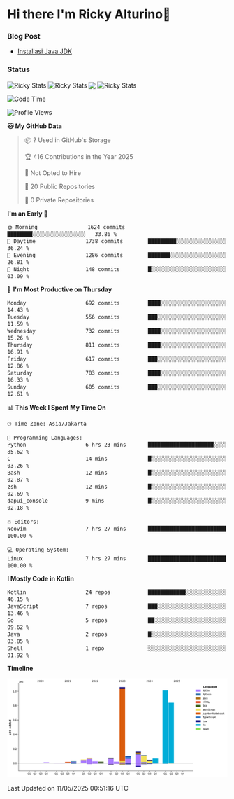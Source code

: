 # Hi there I'm Ricky Alturino👋

### Blog Post

<!-- BLOG-POST-LIST:START -->

- [Installasi Java JDK](https://onirutla.medium.com/installasi-java-jdk-ec701beeb5cb?source=rss-d9d81c918cc9------2)
<!-- BLOG-POST-LIST:END -->

### Status

<img align="center" alt="Ricky Stats" src="https://github-readme-stats.vercel.app/api?username=Alturino&theme=dark&show_icons=true&hide_border=false" />
<img align="center" alt="Ricky Stats" src="https://github-readme-stats.vercel.app/api/top-langs/?username=Alturino&theme=dark&show_icons=true&layout=compact"/>
<img align="center" width="640px" src="https://github-readme-stats.vercel.app/api/wakatime?username=Alturino&layout=compact&hide_border=true&theme=dark">
<img align="center" alt="Ricky Stats" src="https://leetcard.jacoblin.cool/alturino?border=0&radius=20&ext=activity"/>

<!--START_SECTION:waka-->
![Code Time](http://img.shields.io/badge/Code%20Time-1%2C205%20hrs%2056%20mins-blue)

![Profile Views](http://img.shields.io/badge/Profile%20Views-0-blue)

**🐱 My GitHub Data** 

> 📦 ? Used in GitHub's Storage 
 > 
> 🏆 416 Contributions in the Year 2025
 > 
> 🚫 Not Opted to Hire
 > 
> 📜 20 Public Repositories 
 > 
> 🔑 0 Private Repositories 
 > 
**I'm an Early 🐤** 

```text
🌞 Morning                1624 commits        ████████░░░░░░░░░░░░░░░░░   33.86 % 
🌆 Daytime                1738 commits        █████████░░░░░░░░░░░░░░░░   36.24 % 
🌃 Evening                1286 commits        ███████░░░░░░░░░░░░░░░░░░   26.81 % 
🌙 Night                  148 commits         █░░░░░░░░░░░░░░░░░░░░░░░░   03.09 % 
```
📅 **I'm Most Productive on Thursday** 

```text
Monday                   692 commits         ████░░░░░░░░░░░░░░░░░░░░░   14.43 % 
Tuesday                  556 commits         ███░░░░░░░░░░░░░░░░░░░░░░   11.59 % 
Wednesday                732 commits         ████░░░░░░░░░░░░░░░░░░░░░   15.26 % 
Thursday                 811 commits         ████░░░░░░░░░░░░░░░░░░░░░   16.91 % 
Friday                   617 commits         ███░░░░░░░░░░░░░░░░░░░░░░   12.86 % 
Saturday                 783 commits         ████░░░░░░░░░░░░░░░░░░░░░   16.33 % 
Sunday                   605 commits         ███░░░░░░░░░░░░░░░░░░░░░░   12.61 % 
```


📊 **This Week I Spent My Time On** 

```text
🕑︎ Time Zone: Asia/Jakarta

💬 Programming Languages: 
Python                   6 hrs 23 mins       █████████████████████░░░░   85.62 % 
C                        14 mins             █░░░░░░░░░░░░░░░░░░░░░░░░   03.26 % 
Bash                     12 mins             █░░░░░░░░░░░░░░░░░░░░░░░░   02.87 % 
zsh                      12 mins             █░░░░░░░░░░░░░░░░░░░░░░░░   02.69 % 
dapui_console            9 mins              █░░░░░░░░░░░░░░░░░░░░░░░░   02.18 % 

🔥 Editors: 
Neovim                   7 hrs 27 mins       █████████████████████████   100.00 % 

💻 Operating System: 
Linux                    7 hrs 27 mins       █████████████████████████   100.00 % 
```

**I Mostly Code in Kotlin** 

```text
Kotlin                   24 repos            ████████████░░░░░░░░░░░░░   46.15 % 
JavaScript               7 repos             ███░░░░░░░░░░░░░░░░░░░░░░   13.46 % 
Go                       5 repos             ██░░░░░░░░░░░░░░░░░░░░░░░   09.62 % 
Java                     2 repos             █░░░░░░░░░░░░░░░░░░░░░░░░   03.85 % 
Shell                    1 repo              ░░░░░░░░░░░░░░░░░░░░░░░░░   01.92 % 
```



**Timeline**

![Lines of Code chart](https://raw.githubusercontent.com/Alturino/Alturino/main/assets/bar_graph.png)


 Last Updated on 11/05/2025 00:51:16 UTC
<!--END_SECTION:waka-->
